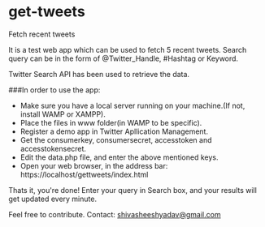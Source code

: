 # get-tweets
Fetch recent tweets

It is a test web app which can be used to fetch 5 recent tweets.
Search query can be in the form of @Twitter_Handle, #Hashtag or Keyword.

Twitter Search API has been used to retrieve the data.

###In order to use the app:
* Make sure you have a local server running on your machine.(If not, install WAMP or XAMPP).
* Place the files in www folder(in WAMP to be specific).
* Register a demo app in Twitter Apllication Management.
* Get the consumerkey, consumersecret, accesstoken and accesstokensecret.
* Edit the data.php file, and enter the above mentioned keys.
* Open your web browser, in the address bar:
https://localhost/gettweets/index.html

Thats it, you're done! Enter your query in Search box, and your results will get updated every minute.

Feel free to contribute.
Contact: shivasheeshyadav@gmail.com

